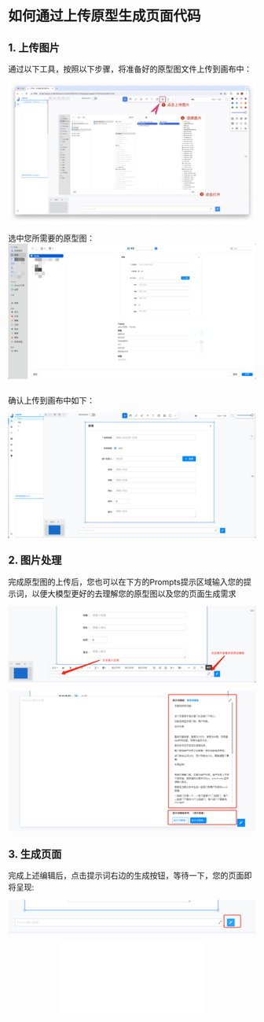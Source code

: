 # 如何通过上传原型生成页面代码

## 1. 上传图片
<span style="font-size:16px;">通过以下工具，按照以下步骤，将准备好的原型图文件上传到画布中：</span>

<div style="display: flex; justify-content:center; align-items:center;">
<img src="./assets/examples/Web/0116-2.jpg" alt="图片上传" width="100%"></div>

<br>
<span style="font-size:16px;">选中您所需要的原型图：</span>

<div style="display: flex; justify-content:center; align-items:center;">
<img src="./assets/examples/Web/upload-1.png" alt="选择图片上传" width="100%"></div>

<br>

<span style="font-size:16px;">确认上传到画布中如下：</span>
<div style="display: flex; justify-content:center; align-items:center;">
<img src="./assets/examples/Web/upload-2.png" alt="图片" width="100%"></div>

## 2. 图片处理

<span style="font-size:16px;">完成原型图的上传后，您也可以在下方的Prompts提示区域输入您的提示词，以便大模型更好的去理解您的原型图以及您的页面生成需求</span>
<div style="display: flex; justify-content:center; align-items:center;">
<img src="./assets/examples/Web/upload-3.png" alt="图片" width="100%"></div><br>
<div style="display: flex; justify-content:center; align-items:center;">
<img src="./assets/examples/Web/upload-4.png" alt="图片" width="100%"></div>

## 3. 生成页面

<span style="font-size:16px;">完成上述编辑后，点击提示词右边的生成按钮，等待一下，您的页面即将呈现:</span>
<div style="display: flex; justify-content:center; align-items:center;">
<img src="./assets/examples/Web/upload-5.png" alt="点击生成" width="100%"></div><br>
<div style="display: flex; justify-content:center; align-items:center;">
<iframe style="width=100%;height=400px;" src="//player.bilibili.com/player.html?aid=1701696410&bvid=BV1jK421x7uL&cid=1468839853&p=1" scrolling="no" border="0" frameborder="no" framespacing="0" allowfullscreen="true"> </iframe><br>